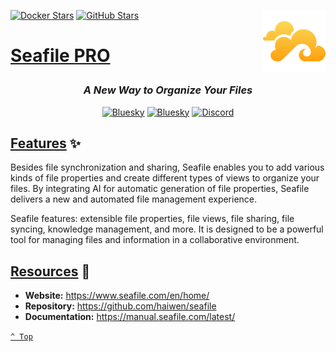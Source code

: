<a name="top" href="docker-compose.yml" target="_blank"><img height="100" align="right" src="assets/icon.png" alt="Seafile PRO" /></a>

[![Docker Stars][docker-stars]](https://hub.docker.com/r/seafileltd/seafile-pro-mc)
[![GitHub Stars][github-stars]](https://github.com/haiwen/seafile)

<h1>

[Seafile PRO](docker-compose.yml)

</h1>

<div align="center">

### _A New Way to Organize Your Files_

<a href="https://bsky.app/profile/aever.au" target="_blank"><img alt="Bluesky" src="https://img.shields.io/badge/Bluesky-0085ff?style=flat-square&logo=bluesky&logoColor=white" /></a>
<a href="mailto:github.discharge208@passfwd.com" target="_blank"><img alt="Bluesky" src="https://img.shields.io/badge/Email-00B4F0?style=flat-square&logo=maildotru&logoColor=white" /></a>
<a href="https://discord.com/users/146165361333633024" target="_blank"><img alt="Discord" src="https://img.shields.io/badge/Discord-5865f2?style=flat-square&logo=discord&logoColor=white" /></a>

</div>

## [Features](#top) ✨

Besides file synchronization and sharing, Seafile enables you to add various kinds of file properties and create different types of views to organize your files. By integrating AI for automatic generation of file properties, Seafile delivers a new and automated file management experience.

Seafile features: extensible file properties, file views, file sharing, file syncing, knowledge management, and more. It is designed to be a powerful tool for managing files and information in a collaborative environment.

## [Resources](#top) 📖

* **Website:** https://www.seafile.com/en/home/
* **Repository:** https://github.com/haiwen/seafile
* **Documentation:** https://manual.seafile.com/latest/

[`^ Top`](#top)




[docker-stars]: https://img.shields.io/docker/stars/seafileltd/seafile-pro-mc?style=flat-square&logo=docker&labelColor=31383f&color=ffcc00
[github-stars]: https://img.shields.io/github/stars/haiwen/seafile
